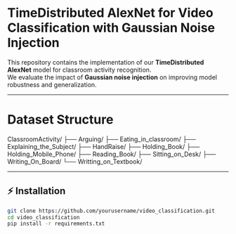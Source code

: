 # TimeDistributed AlexNet for Video Classification with Gaussian Noise Injection

This repository contains the implementation of our **TimeDistributed AlexNet** model for classroom activity recognition.  
We evaluate the impact of **Gaussian noise injection** on improving model robustness and generalization.

---

# Dataset Structure
ClassroomActivity/
├── Arguing/
├── Eating_in_classroom/
├── Explaining_the_Subject/
├── HandRaise/
├── Holding_Book/
├── Holding_Mobile_Phone/
├── Reading_Book/
├── Sitting_on_Desk/
├── Writing_On_Board/
└── Writting_on_Textbook/


---

## ⚡ Installation
```bash
git clone https://github.com/yourusername/video_classification.git
cd video_classification
pip install -r requirements.txt
